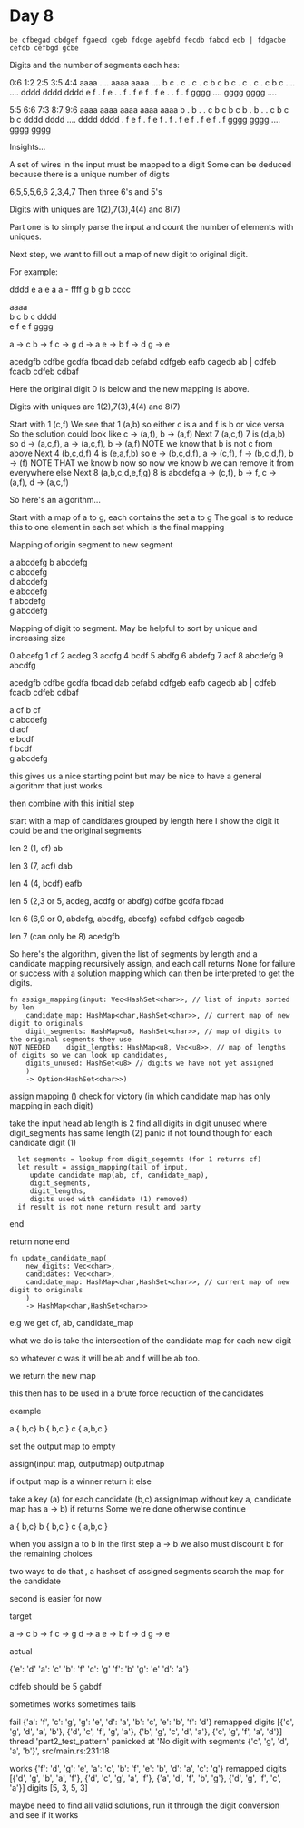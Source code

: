 # Day 8

```
be cfbegad cbdgef fgaecd cgeb fdcge agebfd fecdb fabcd edb | fdgacbe cefdb cefbgd gcbe
```

Digits and the number of segments each has:

  0:6     1:2     2:5     3:5     4:4
 aaaa    ....    aaaa    aaaa    ....
b    c  .    c  .    c  .    c  b    c
b    c  .    c  .    c  .    c  b    c
 ....    ....    dddd    dddd    dddd
e    f  .    f  e    .  .    f  .    f
e    f  .    f  e    .  .    f  .    f
 gggg    ....    gggg    gggg    ....

  5:5    6:6    7:3     8:7    9:6
 aaaa    aaaa    aaaa    aaaa    aaaa
b    .  b    .  .    c  b    c  b    c
b    .  b    .  .    c  b    c  b    c
 dddd    dddd    ....    dddd    dddd
.    f  e    f  .    f  e    f  .    f
.    f  e    f  .    f  e    f  .    f
 gggg    gggg    ....    gggg    gggg

Insights...

A set of wires in the input must be mapped to a digit 
Some can be deduced because there is a unique number of digits

6,5,5,5,6,6
2,3,4,7
Then three 6's and 5's

Digits with uniques are 1(2),7(3),4(4) and 8(7)

Part one is to simply parse the input and count the number of elements with uniques.

Next step, we want to fill out a map of new digit to original digit. 

For example:

 dddd
e    a
e    a
a - ffff
g    b
g    b
 cccc

 aaaa  
b    c 
b    c 
 dddd  
e    f 
e    f 
 gggg  

a -> c
b -> f
c -> g
d -> a
e -> b
f -> d
g -> e

acedgfb cdfbe gcdfa fbcad dab cefabd cdfgeb eafb cagedb ab | cdfeb fcadb cdfeb cdbaf

Here the original digit 0 is below and the new mapping is above.

Digits with uniques are 1(2),7(3),4(4) and 8(7)

Start with 1 (c,f)
We see that 1 (a,b) so either c is a and f is b or vice versa
So the solution could look like c -> (a,f), b -> (a,f)
Next 7 (a,c,f)
7 is (d,a,b) so d -> (a,c,f), a -> (a,c,f), b -> (a,f) NOTE we know that b is not c from above
Next 4 (b,c,d,f)
4 is (e,a,f,b) so e -> (b,c,d,f), a -> (c,f), f -> (b,c,d,f), b -> (f) NOTE THAT we know b now
so now we know b we can remove it from everywhere else
Next 8 (a,b,c,d,e,f,g) 
8 is abcdefg a -> (c,f), b -> f, c -> (a,f), d -> (a,c,f)

So here's an algorithm...

Start with a map of a to g, each contains the set a to g 
The goal is to reduce this to one element in each set which is the final mapping

Mapping of origin segment to new segment

a abcdefg
b abcdefg   
c abcdefg   
d abcdefg   
e abcdefg   
f abcdefg   
g abcdefg  

Mapping of digit to segment. May be helpful to sort by unique and increasing size 

0 abcefg
1 cf
2 acdeg
3 acdfg
4 bcdf
5 abdfg
6 abdefg
7 acf
8 abcdefg
9 abcdfg

acedgfb cdfbe gcdfa fbcad dab cefabd cdfgeb eafb cagedb ab | cdfeb fcadb cdfeb cdbaf

a cf
b cf   
c abcdefg   
d acf  
e bcdf   
f bcdf   
g abcdefg  

this gives us a nice starting point but may be nice to have a general algorithm that just works

then combine with this initial step

start with a map of candidates grouped by length
here I show the digit it could be and the original segments

len 2 (1, cf)
ab

len 3 (7, acf)
dab

len 4 (4, bcdf)
eafb


len 5 (2,3 or 5, acdeg, acdfg or abdfg)
cdfbe
gcdfa 
fbcad

len 6 (6,9 or 0, abdefg, abcdfg, abcefg)
cefabd
cdfgeb
cagedb

len 7 (can only be 8)
acedgfb

So here's the algorithm, given the list of segments by length and a
candidate mapping recursively assign, and each call returns None for failure
or success with a solution mapping which can then be interpreted to get the 
digits. 

```
fn assign_mapping(input: Vec<HashSet<char>>, // list of inputs sorted by len 
    candidate_map: HashMap<char,HashSet<char>>, // current map of new digit to originals
    digit_segments: HashMap<u8, HashSet<char>>, // map of digits to the original segments they use
NOT NEEDED    digit_lengths: HashMap<u8, Vec<u8>>, // map of lengths of digits so we can look up candidates,
    digits_unused: HashSet<u8> // digits we have not yet assigned
    ) 
    -> Option<HashSet<char>>)
```

assign mapping ()
check for victory (in which candidate map has only mapping in each digit)

take the input head
  ab 
  length is 2 
  find all digits in digit unused where digit_segments has same length (2)
  panic if not found though
   for each candidate digit (1)
      
	  let segments = lookup from digit_segemnts (for 1 returns cf)
      let result = assign_mapping(tail of input,
         update candidate map(ab, cf, candidate_map),
         digit_segments,
         digit_lengths,
         digits used with candidate (1) removed)
      if result is not none return result and party
	  
   end
   
   return none
end

```
fn update_candidate_map(
    new_digits: Vec<char>,
    candidates: Vec<char>,
    candidate_map: HashMap<char,HashSet<char>>, // current map of new digit to originals
    ) 
    -> HashMap<char,HashSet<char>>
```
e.g we get cf, ab, candidate_map

what we do is take the intersection of the candidate map for each new digit 

so whatever c was it will be ab and f will be ab too.

we return the new map 

this then has to be used in a brute force reduction of the candidates 

example 

a { b,c} b { b,c } c { a,b,c }

set the output map to empty 

assign(input map, outputmap) outputmap

  if output map is a winner return it 
  else

  take a key (a)
    for each candidate (b,c) 
       assign(map without key a, candidate map has a -> b)
	   if returns Some we're done
	   otherwise continue


a { b,c} b { b,c } c { a,b,c }

when you assign a to b in the first step
a -> b
we also must discount b for the remaining choices

two ways to do that , a hashset of assigned segments
search the map for the candidate 

second is easier for now

target

a -> c
b -> f
c -> g
d -> a
e -> b
f -> d
g -> e

actual

{'e': 'd'
 'a': 'c'
 'b': 'f'
 'c': 'g'
 'f': 'b'
 'g': 'e'
 'd': 'a'}
 
 cdfeb should be 5
 gabdf 
 
 sometimes works sometimes fails
 
fail
{'a': 'f', 'c': 'g', 'g': 'e', 'd': 'a', 'b': 'c', 'e': 'b', 'f': 'd'}
remapped digits [{'c', 'g', 'd', 'a', 'b'}, {'d', 'c', 'f', 'g', 'a'}, {'b', 'g', 'c', 'd', 'a'}, {'c', 'g', 'f', 'a', 'd'}]
thread 'part2_test_pattern' panicked at 'No digit with segments {'c', 'g', 'd', 'a', 'b'}', src/main.rs:231:18

works
{'f': 'd', 'g': 'e', 'a': 'c', 'b': 'f', 'e': 'b', 'd': 'a', 'c': 'g'}
remapped digits [{'d', 'g', 'b', 'a', 'f'}, {'d', 'c', 'g', 'a', 'f'}, {'a', 'd', 'f', 'b', 'g'}, {'d', 'g', 'f', 'c', 'a'}]
digits [5, 3, 5, 3]

maybe need to find all valid solutions, run it through the digit conversion and see if it works




